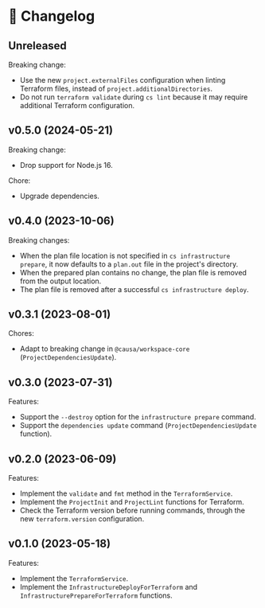 # 🔖 Changelog

## Unreleased

Breaking change:

- Use the new `project.externalFiles` configuration when linting Terraform files, instead of `project.additionalDirectories`.
- Do not run `terraform validate` during `cs lint` because it may require additional Terraform configuration.

## v0.5.0 (2024-05-21)

Breaking change:

- Drop support for Node.js 16.

Chore:

- Upgrade dependencies.

## v0.4.0 (2023-10-06)

Breaking changes:

- When the plan file location is not specified in `cs infrastructure prepare`, it now defaults to a `plan.out` file in the project's directory.
- When the prepared plan contains no change, the plan file is removed from the output location.
- The plan file is removed after a successful `cs infrastructure deploy`.

## v0.3.1 (2023-08-01)

Chores:

- Adapt to breaking change in `@causa/workspace-core` (`ProjectDependenciesUpdate`).

## v0.3.0 (2023-07-31)

Features:

- Support the `--destroy` option for the `infrastructure prepare` command.
- Support the `dependencies update` command (`ProjectDependenciesUpdate` function).

## v0.2.0 (2023-06-09)

Features:

- Implement the `validate` and `fmt` method in the `TerraformService`.
- Implement the `ProjectInit` and `ProjectLint` functions for Terraform.
- Check the Terraform version before running commands, through the new `terraform.version` configuration.

## v0.1.0 (2023-05-18)

Features:

- Implement the `TerraformService`.
- Implement the `InfrastructureDeployForTerraform` and `InfrastructurePrepareForTerraform` functions.
